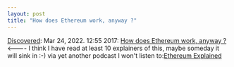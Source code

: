 ```yaml
---
layout: post
title: "How does Ethereum work, anyway ?"
---
```

[Discovered](http://rolandtanglao.com/2020/07/29/p1-blogthis-checkvist-list-links-to-blog/): Mar 24, 2022. 12:55 2017: [How does Ethereum work, anyway ?](https://www.preethikasireddy.com/post/how-does-ethereum-work-anyway) <---- I think I have read at least 10 explainers of this, maybe someday it will sink in :-) via yet another podcast I won't listen to:[Ethereum Explained](https://every.to/means-of-creation/eth-explained)
